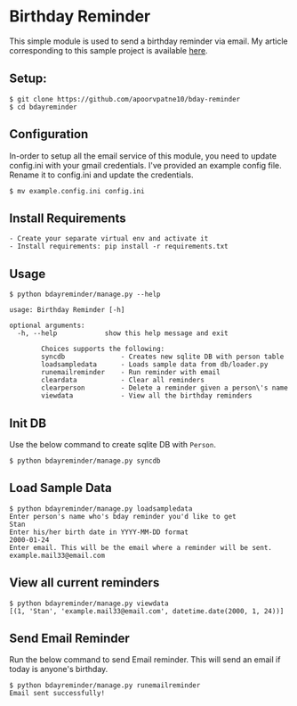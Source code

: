 Birthday Reminder
=================

This simple module is used to send a birthday reminder via email. My article corresponding to this sample project is available [here](https://cppsecrets.com/users/80971121111111141184611297116110101494864103109971051084699111109/Python-birthday-reminder-application-using-SMTP-and-SQLAlchemy.php).

Setup:
------

```shell
$ git clone https://github.com/apoorvpatne10/bday-reminder
$ cd bdayreminder
```

Configuration
-------------

In-order to setup all the email service of this module, you need to update config.ini with your gmail credentials. I've provided an example config file. Rename it to config.ini and update the credentials.

```shell
$ mv example.config.ini config.ini
```

Install Requirements
--------------------
```shell
- Create your separate virtual env and activate it
- Install requirements: pip install -r requirements.txt
```

Usage
-----

```shell
$ python bdayreminder/manage.py --help

usage: Birthday Reminder [-h]

optional arguments:
  -h, --help            show this help message and exit

        Choices supports the following:
        syncdb              - Creates new sqlite DB with person table
        loadsampledata      - Loads sample data from db/loader.py
        runemailreminder    - Run reminder with email
        cleardata           - Clear all reminders
        clearperson         - Delete a reminder given a person\'s name
        viewdata            - View all the birthday reminders
```

Init DB
-------
Use the below command to create sqlite DB with `Person`.

```shell
$ python bdayreminder/manage.py syncdb
```

Load Sample Data
----------------

```shell
$ python bdayreminder/manage.py loadsampledata
Enter person's name who's bday reminder you'd like to get
Stan
Enter his/her birth date in YYYY-MM-DD format
2000-01-24
Enter email. This will be the email where a reminder will be sent.
example.mail33@email.com
```

View all current reminders
--------------------------

```shell
$ python bdayreminder/manage.py viewdata
[(1, 'Stan', 'example.mail33@email.com', datetime.date(2000, 1, 24))]
```

Send Email Reminder
-------------------

Run the below command to send Email reminder. This will send an email if today is anyone's birthday.

```shell
$ python bdayreminder/manage.py runemailreminder
Email sent successfully!
```

